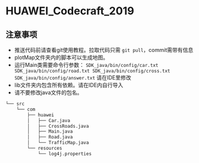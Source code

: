 # HUAWEI_Codecraft_2019

## 注意事项
+ 推送代码前请查看git使用教程。拉取代码只需 `git pull`，commit需带有信息
+ plotMap文件夹内的脚本可以生成地图。
+ 运行Main类需要命令行参数： `SDK_java/bin/config/car.txt SDK_java/bin/config/road.txt SDK_java/bin/config/cross.txt SDK_java/bin/config/answer.txt` 请在IDE里修改
+ lib文件夹内包含所有依赖。请在IDE内自行导入
+ 请不要修改java文件的包名。
```bash
└── src
    └── com
        ├── huawei
        │   ├── Car.java
        │   ├── CrossRoads.java
        │   ├── Main.java
        │   ├── Road.java
        │   └── TrafficMap.java
        └── resources
            └── log4j.properties
```